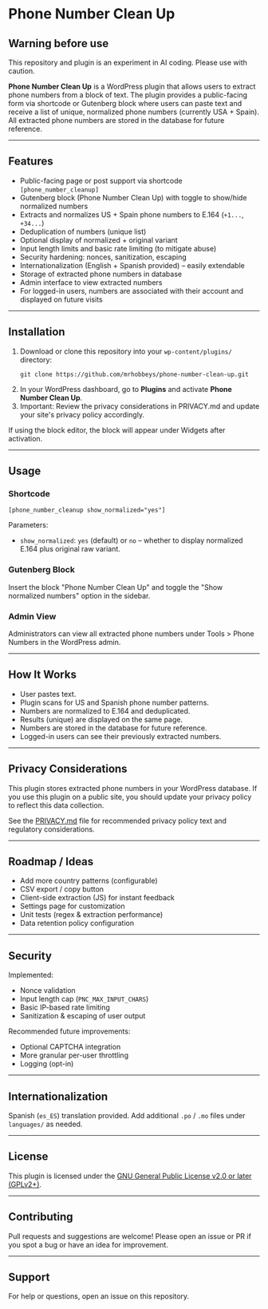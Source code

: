 # Phone Number Clean Up

## Warning before use

This repository and plugin is an experiment in AI coding. Please use with caution.

**Phone Number Clean Up** is a WordPress plugin that allows users to extract phone numbers from a block of text. The plugin provides a public-facing form via shortcode or Gutenberg block where users can paste text and receive a list of unique, normalized phone numbers (currently USA + Spain). All extracted phone numbers are stored in the database for future reference.

---

## Features

- Public-facing page or post support via shortcode `[phone_number_cleanup]`
- Gutenberg block (Phone Number Clean Up) with toggle to show/hide normalized numbers
- Extracts and normalizes US + Spain phone numbers to E.164 (`+1...`, `+34...`)
- Deduplication of numbers (unique list)
- Optional display of normalized + original variant
- Input length limits and basic rate limiting (to mitigate abuse)
- Security hardening: nonces, sanitization, escaping
- Internationalization (English + Spanish provided) – easily extendable
- Storage of extracted phone numbers in database
- Admin interface to view extracted numbers
- For logged-in users, numbers are associated with their account and displayed on future visits

---

## Installation

1. Download or clone this repository into your `wp-content/plugins/` directory:
   ```
   git clone https://github.com/mrhobbeys/phone-number-clean-up.git
   ```
2. In your WordPress dashboard, go to **Plugins** and activate **Phone Number Clean Up**.
3. Important: Review the privacy considerations in PRIVACY.md and update your site's privacy policy accordingly.

If using the block editor, the block will appear under Widgets after activation.

---

## Usage

### Shortcode
```
[phone_number_cleanup show_normalized="yes"]
```
Parameters:
- `show_normalized`: `yes` (default) or `no` – whether to display normalized E.164 plus original raw variant.

### Gutenberg Block
Insert the block "Phone Number Clean Up" and toggle the "Show normalized numbers" option in the sidebar.

### Admin View
Administrators can view all extracted phone numbers under Tools > Phone Numbers in the WordPress admin.

---

## How It Works
- User pastes text.
- Plugin scans for US and Spanish phone number patterns.
- Numbers are normalized to E.164 and deduplicated.
- Results (unique) are displayed on the same page.
- Numbers are stored in the database for future reference.
- Logged-in users can see their previously extracted numbers.

---

## Privacy Considerations
This plugin stores extracted phone numbers in your WordPress database. 
If you use this plugin on a public site, you should update your privacy policy to reflect this data collection.

See the [PRIVACY.md](PRIVACY.md) file for recommended privacy policy text and regulatory considerations.

---

## Roadmap / Ideas
- Add more country patterns (configurable)
- CSV export / copy button
- Client-side extraction (JS) for instant feedback
- Settings page for customization
- Unit tests (regex & extraction performance)
- Data retention policy configuration

---

## Security
Implemented:
- Nonce validation
- Input length cap (`PNC_MAX_INPUT_CHARS`)
- Basic IP-based rate limiting
- Sanitization & escaping of user output

Recommended future improvements:
- Optional CAPTCHA integration
- More granular per-user throttling
- Logging (opt-in)

---

## Internationalization
Spanish (`es_ES`) translation provided. Add additional `.po` / `.mo` files under `languages/` as needed.

---

## License
This plugin is licensed under the [GNU General Public License v2.0 or later (GPLv2+)](LICENSE).

---

## Contributing
Pull requests and suggestions are welcome! Please open an issue or PR if you spot a bug or have an idea for improvement.

---

## Support
For help or questions, open an issue on this repository.
